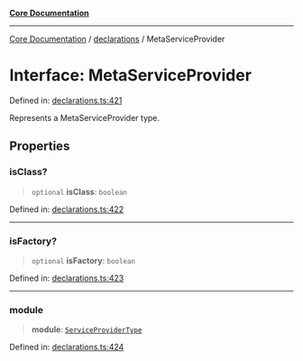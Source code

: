 [**Core Documentation**](../../README.md)

***

[Core Documentation](../../README.md) / [declarations](../README.md) / MetaServiceProvider

# Interface: MetaServiceProvider

Defined in: [declarations.ts:421](https://github.com/stonemjs/core/blob/b1f29857c7f1e529739f22d486494bed3b22d2c6/src/declarations.ts#L421)

Represents a MetaServiceProvider type.

## Properties

### isClass?

> `optional` **isClass**: `boolean`

Defined in: [declarations.ts:422](https://github.com/stonemjs/core/blob/b1f29857c7f1e529739f22d486494bed3b22d2c6/src/declarations.ts#L422)

***

### isFactory?

> `optional` **isFactory**: `boolean`

Defined in: [declarations.ts:423](https://github.com/stonemjs/core/blob/b1f29857c7f1e529739f22d486494bed3b22d2c6/src/declarations.ts#L423)

***

### module

> **module**: [`ServiceProviderType`](../type-aliases/ServiceProviderType.md)

Defined in: [declarations.ts:424](https://github.com/stonemjs/core/blob/b1f29857c7f1e529739f22d486494bed3b22d2c6/src/declarations.ts#L424)
